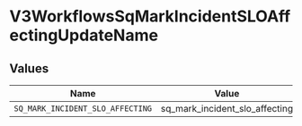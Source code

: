# V3WorkflowsSqMarkIncidentSLOAffectingUpdateName


## Values

| Name                             | Value                            |
| -------------------------------- | -------------------------------- |
| `SQ_MARK_INCIDENT_SLO_AFFECTING` | sq_mark_incident_slo_affecting   |